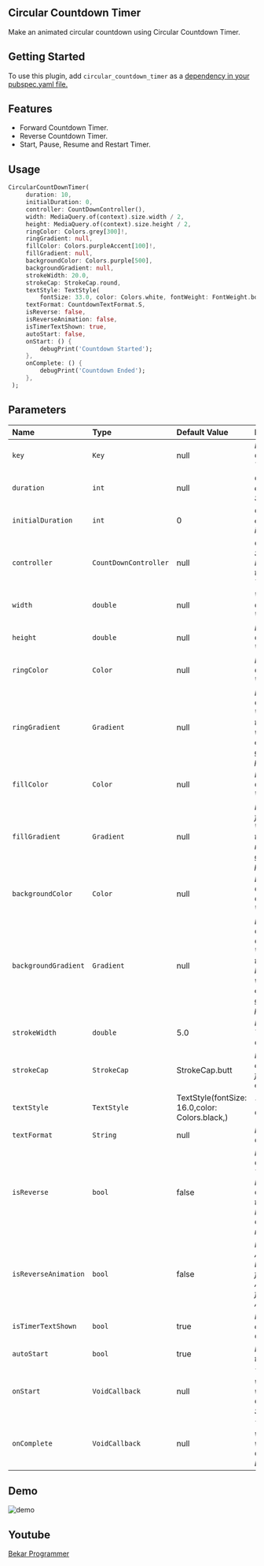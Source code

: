 ## Circular Countdown Timer

Make an animated circular countdown using Circular Countdown Timer.

## Getting Started

To use this plugin, add `circular_countdown_timer` as a [dependency in your pubspec.yaml file.](https://flutter.dev/docs/development/packages-and-plugins/using-packages)

## Features
* Forward Countdown Timer.
* Reverse Countdown Timer.
* Start, Pause, Resume and Restart Timer.

## Usage

```dart
CircularCountDownTimer(
     duration: 10,
     initialDuration: 0,
     controller: CountDownController(),
     width: MediaQuery.of(context).size.width / 2,
     height: MediaQuery.of(context).size.height / 2,
     ringColor: Colors.grey[300]!,
     ringGradient: null,
     fillColor: Colors.purpleAccent[100]!,
     fillGradient: null,
     backgroundColor: Colors.purple[500],
     backgroundGradient: null,
     strokeWidth: 20.0,
     strokeCap: StrokeCap.round,
     textStyle: TextStyle(
         fontSize: 33.0, color: Colors.white, fontWeight: FontWeight.bold),
     textFormat: CountdownTextFormat.S,
     isReverse: false,
     isReverseAnimation: false,
     isTimerTextShown: true,
     autoStart: false,
     onStart: () {
         debugPrint('Countdown Started');
     },
     onComplete: () {
         debugPrint('Countdown Ended');
     },
 );
```

## Parameters
|Name|Type|Default Value|Description
|:-------------|:----------|:--------|:------------|
|`key`|`Key`|null|*Key for Countdown Timer.*|
|`duration`|`int`|null|*Countdown duration in Seconds.*|
|`initialDuration`|`int`|0|*Countdown initial elapsed Duration in Seconds.*|
|`controller`|`CountDownController`|null|*Controls (i.e Start, Pause, Resume, Restart) the Countdown Timer.*|
|`width`|`double`|null|*Width of the Countdown Widget.*|
|`height`|`double`|null|*Height of the Countdown Widget.*|
|`ringColor`|`Color`|null|*Ring Color for Countdown Widget.*|
|`ringGradient`|`Gradient`|null|*Ring Gradient for Countdown Widget. Note that ringColor will not be effective if gradient is provided.*|
|`fillColor`|`Color`|null|*Filling Color for Countdown Widget.*|
|`fillGradient`|`Gradient`|null|*Filling Gradient for Countdown Widget. Note that fillColor will not be effective if gradient is provided.*|
|`backgroundColor`|`Color`|null|*Background Color for Countdown Widget.*|
|`backgroundGradient`|`Gradient`|null|*Background Gradient for Countdown Widget. Note that backgroundColor will not be effective if gradient is provided.*|
|`strokeWidth`|`double`|5.0|*Border Thickness of the Countdown Ring.*|
|`strokeCap`|`StrokeCap`|StrokeCap.butt|*Begin and end contours with a flat edge and no extension.*|
|`textStyle`|`TextStyle`|TextStyle(fontSize: 16.0,color: Colors.black,)|*Text Style for Countdown Text.*|
|`textFormat`|`String`|null|*Format for the Countdown Text.*|
|`isReverse`|`bool`|false|*Handles Countdown Timer (true for Reverse Countdown (max to 0), false for Forward Countdown (0 to max)).*|
|`isReverseAnimation`|`bool`|false|*Handles Animation Direction (true for Reverse Animation, false for Forward Animation).*|
|`isTimerTextShown`|`bool`|true|*Handles visibility of the Countdown Text.*|
|`autoStart`|`bool`|true|*Handles the timer start.*|
|`onStart`|`VoidCallback`|null|*This Callback will execute when the Countdown Starts.*|
|`onComplete`|`VoidCallback`|null|*This Callback will execute when the Countdown Ends.*|

## Demo

![demo](https://user-images.githubusercontent.com/30389103/107875872-235f9e80-6ee4-11eb-9fd5-4e57d8f1cb00.gif)

## Youtube

[Bekar Programmer](https://www.youtube.com/channel/UCxjtmtkMX_uJBfqwZpa-m9A)